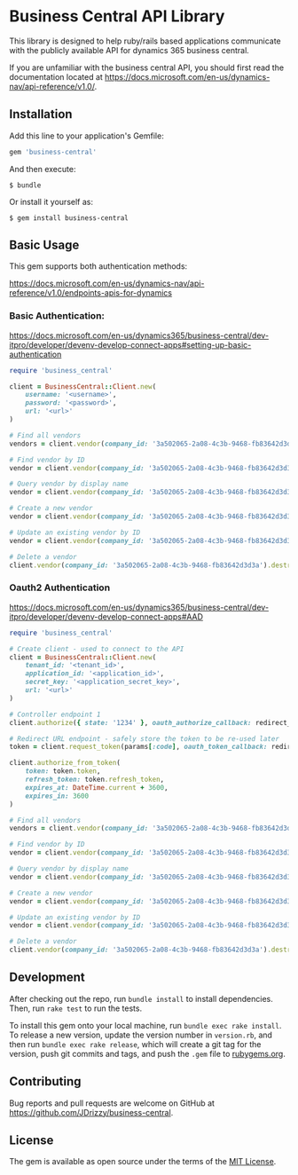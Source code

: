 # Business Central API Library

This library is designed to help ruby/rails based applications communicate with the publicly available API for dynamics 365 business central.

If you are unfamiliar with the business central API, you should first read the documentation located at https://docs.microsoft.com/en-us/dynamics-nav/api-reference/v1.0/.

## Installation

Add this line to your application's Gemfile:

```ruby
gem 'business-central'
```

And then execute:

    $ bundle

Or install it yourself as:

    $ gem install business-central

## Basic Usage

This gem supports both authentication methods:

https://docs.microsoft.com/en-us/dynamics-nav/api-reference/v1.0/endpoints-apis-for-dynamics

### Basic Authentication:

https://docs.microsoft.com/en-us/dynamics365/business-central/dev-itpro/developer/devenv-develop-connect-apps#setting-up-basic-authentication

```Ruby
require 'business_central'

client = BusinessCentral::Client.new(
    username: '<username>',
    password: '<password>',
    url: '<url>'
)

# Find all vendors
vendors = client.vendor(company_id: '3a502065-2a08-4c3b-9468-fb83642d3d3a').find_all

# Find vendor by ID
vendor = client.vendor(company_id: '3a502065-2a08-4c3b-9468-fb83642d3d3a').find_by_id('3f445b08-2ffd-4f9d-81a0-b82f0d9714c4')

# Query vendor by display name
vendor = client.vendor(company_id: '3a502065-2a08-4c3b-9468-fb83642d3d3a').where("displayName eq 'First Up Consultants'")

# Create a new vendor
vendor = client.vendor(company_id: '3a502065-2a08-4c3b-9468-fb83642d3d3a').create({ display_name: 'hello testing new vendor' })

# Update an existing vendor by ID
vendor = client.vendor(company_id: '3a502065-2a08-4c3b-9468-fb83642d3d3a').update('3f445b08-2ffd-4f9d-81a0-b82f0d9714c4', { phone_number: '1112' })

# Delete a vendor
client.vendor(company_id: '3a502065-2a08-4c3b-9468-fb83642d3d3a').destroy('f0730ada-b315-ea11-a813-000d3ad21e99')
```

### Oauth2 Authentication

https://docs.microsoft.com/en-us/dynamics365/business-central/dev-itpro/developer/devenv-develop-connect-apps#AAD

```Ruby
require 'business_central'

# Create client - used to connect to the API
client = BusinessCentral::Client.new(
    tenant_id: '<tenant_id>',
    application_id: '<application_id>',
    secret_key: '<application_secret_key>',
    url: '<url>'
)

# Controller endpoint 1
client.authorize({ state: '1234' }, oauth_authorize_callback: redirect_url )

# Redirect URL endpoint - safely store the token to be re-used later
token = client.request_token(params[:code], oauth_token_callback: redirect_url)

client.authorize_from_token(
    token: token.token,
    refresh_token: token.refresh_token,
    expires_at: DateTime.current + 3600,
    expires_in: 3600
)

# Find all vendors
vendors = client.vendor(company_id: '3a502065-2a08-4c3b-9468-fb83642d3d3a').find_all

# Find vendor by ID
vendor = client.vendor(company_id: '3a502065-2a08-4c3b-9468-fb83642d3d3a').find_by_id('3f445b08-2ffd-4f9d-81a0-b82f0d9714c4')

# Query vendor by display name
vendor = client.vendor(company_id: '3a502065-2a08-4c3b-9468-fb83642d3d3a').where("displayName eq 'First Up Consultants'")

# Create a new vendor
vendor = client.vendor(company_id: '3a502065-2a08-4c3b-9468-fb83642d3d3a').create({ display_name: 'hello testing' })

# Update an existing vendor by ID
vendor = client.vendor(company_id: '3a502065-2a08-4c3b-9468-fb83642d3d3a').update('3f445b08-2ffd-4f9d-81a0-b82f0d9714c4', { phone_number: '1112' })

# Delete a vendor
client.vendor(company_id: '3a502065-2a08-4c3b-9468-fb83642d3d3a').destroy('f0730ada-b315-ea11-a813-000d3ad21e99')
```

## Development

After checking out the repo, run `bundle install` to install dependencies. Then, run `rake test` to run the tests.

To install this gem onto your local machine, run `bundle exec rake install`. To release a new version, update the version number in `version.rb`, and then run `bundle exec rake release`, which will create a git tag for the version, push git commits and tags, and push the `.gem` file to [rubygems.org](https://rubygems.org).

## Contributing

Bug reports and pull requests are welcome on GitHub at https://github.com/JDrizzy/business-central.

## License

The gem is available as open source under the terms of the [MIT License](https://opensource.org/licenses/MIT).
